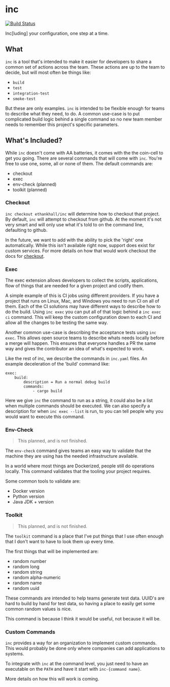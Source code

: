 # inc

[![Build Status](https://ethankhall.visualstudio.com/inc/_apis/build/status/inc-CI)](https://ethankhall.visualstudio.com/inc/_build/latest?definitionId=11)

Inc[luding] your configuration, one step at a time.

## What
`inc` is a tool that's intended to make it easier for developers to share a common set of actions across the team. These actions are up to the team to decide, but will most often be things like:
- `build`
- `test`
- `integration-test`
- `smoke-test`

But these are only examples. `inc` is intended to be flexible enough for teams to describe what they need, to do. A common use-case is to put complicated build logic behind a single command so no new team member needs to remember this project's specific parameters.

## What's Included?
While `inc` doesn't come with AA batteries, it comes with the the coin-cell to get you going. There are several commands that will come with `inc`. You're free to use one, some, all or none of them. The default commands are:
- checkout
- exec
- env-check (planned)
- toolkit (planned)

### Checkout
`inc checkout ethankhall/inc` will determine how to checkout that project. By default, `inc` will attempt to checkout from github. At the moment it's not very smart and will only use what it's told to on the command line, defaulting to github.

In the future, we want to add with the ability to pick the 'right' one automatically. While this isn't available right now, support does exist for custom services. For more details on how that would work checkout the docs for [checkout](docs/checkout.md).

### Exec

The exec extension allows developers to collect the scripts, applications, flow of things that are needed for a given project and codify them.

A simple example of this is CI jobs using different providers. If you have a project that runs on Linux, Mac, and Windows you need to run CI on all of them. Each of the CI solutions may have different ways to describe how to do the build. Using `inc exec` you can put all of that logic behind a `inc exec ci` command. This will keep the custom configuration down to each CI and allow all the changes to be testing the same way.

Another common use-case is describing the acceptance tests using `inc exec`. This allows open source teams to describe whats needs locally before a merge will happen. This ensures that everyone handles a PR the same way and gives the contributor an idea of what's expected to work.

Like the rest of inc, we describe the commands in `inc.yaml` files. An example deceleration of the 'build' command like:
```
exec:
    build:
        description = Run a normal debug build
        commands:
            - cargo build
```

Here we give `inc` the command to run as a string, it could also be a list when multiple commands should be executed. We can also specify a description for when `inc exec --list` is run, to you can tell people why you would want to execute this command.

### Env-Check

> This planned, and is not finished.

The `env-check` command gives teams an easy way to validate that the machine they are using has the needed infrastructure available. 

In a world where most things are Dockerized, people still do operations locally. This command validates that the tooling your project requires.

Some common tools to validate are:
- Docker version
- Python version
- Java JDK + version

### Toolkit

> This planned, and is not finished.

The `toolkit` command is a place that I've put things that I use often enough that I don't want to have to look them up every time.

The first things that will be implemented are:
- random number
- random long
- random string
- random alpha-numeric
- random name
- random uuid

These commands are intended to help teams generate test data. UUID's are hard to build by hand for test data, so having a place to easily get some common random values is nice.

This command is because I think it would be useful, not because it will be.

### Custom Commands
`inc` provides a way for an organization to implement custom commands. This would probably be done only where companies can add applications to systems.

To integrate with `inc` at the command level, you just need to have an executable on the `PATH` and have it start with `inc-{command name}`.

More details on how this will work is coming.
